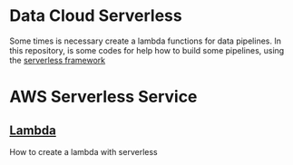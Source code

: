 # Data Cloud Serverless

Some times is necessary create a lambda functions
for data pipelines. In this repository, is some codes
for help how to build some pipelines, using the
[serverless framework](https://www.serverless.com/)

# AWS Serverless Service

## [Lambda](/aws-lambda-example/)

How to create a lambda with serverless